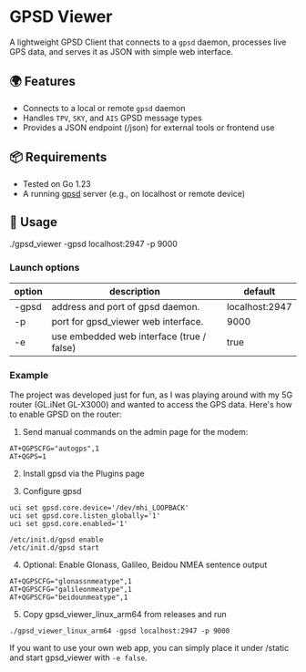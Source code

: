 # GPSD Viewer

A lightweight GPSD Client that connects to a `gpsd` daemon, processes live GPS data, and serves it as JSON with simple web interface.

## 🌍 Features

- Connects to a local or remote `gpsd` daemon
- Handles `TPV`, `SKY`, and `AIS` GPSD message types
- Provides a JSON endpoint (/json) for external tools or frontend use

## 📦 Requirements

- Tested on Go 1.23
- A running [gpsd](https://gpsd.io/) server (e.g., on localhost or remote device)

## 🚀 Usage

./gpsd_viewer -gpsd localhost:2947 -p 9000


### Launch options
| option| description | default |
|---|---|---|
| -gpsd | address and port of gpsd daemon. | localhost:2947 |
| -p    | port for gpsd_viewer web interface.  | 9000 |
| -e    | use embedded web interface (true / false)  | true |


### Example
The project was developed just for fun, as I was playing around with my 5G router (GL.iNet GL-X3000) and wanted to access the GPS data. Here's how to enable GPSD on the router:

1. Send manual commands on the admin page for the modem:
```
AT+QGPSCFG="autogps",1
AT+QGPS=1
```

2. Install gpsd via the Plugins page

3. Configure gpsd
```
uci set gpsd.core.device='/dev/mhi_LOOPBACK'
uci set gpsd.core.listen_globally='1'
uci set gpsd.core.enabled='1'

/etc/init.d/gpsd enable
/etc/init.d/gpsd start
```

4. Optional: Enable Glonass, Galileo, Beidou NMEA sentence output
```
AT+QGPSCFG="glonassnmeatype",1
AT+QGPSCFG="galileonmeatype",1
AT+QGPSCFG="beidounmeatype",1
```

5. Copy gpsd_viewer_linux_arm64 from releases and run
```
./gpsd_viewer_linux_arm64 -gpsd localhost:2947 -p 9000
```

If you want to use your own web app, you can simply place it under /static and start gpsd_viewer with ```-e false```.